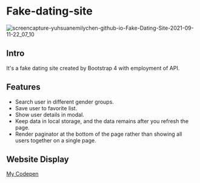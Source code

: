 # Fake-dating-site

![screencapture-yuhsuanemilychen-github-io-Fake-Dating-Site-2021-09-11-22_07_10](https://user-images.githubusercontent.com/88959211/132950606-34676f3c-f100-40dd-aab3-878d518306d1.png)

<h2> Intro </h2>
It's a fake dating site created by Bootstrap 4 with employment of API.

<h2> Features </h2>
<ul>
  <li>Search user in different gender groups.</li>
  <li>Save user to favorite list.</li>
  <li>Show user details in modal.</li>
  <li>Keep data in local storage, and the data remains after you refresh the page.</li>
  <li>Render paginator at the bottom of the page rather than showing all users together on a single page.</li>
</ul>

<h2> Website Display </h2>

<a href='https://codepen.io/yxc120/project/full/APQWEo'>My Codepen</a>

